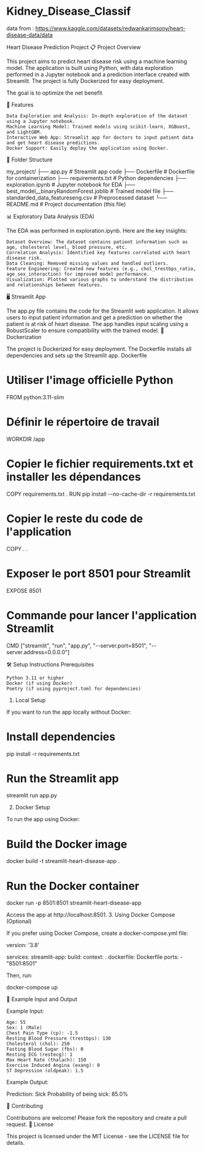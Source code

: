 # Kidney_Disease_Classif
data from : https://www.kaggle.com/datasets/redwankarimsony/heart-disease-data/data

Heart Disease Prediction Project
📋 Project Overview

This project aims to predict heart disease risk using a machine learning model. The application is built using Python, with data exploration performed in a Jupyter notebook and a prediction interface created with Streamlit. The project is fully Dockerized for easy deployment.

The goal is to optimize the net benefit 

🚀 Features

    Data Exploration and Analysis: In-depth exploration of the dataset using a Jupyter notebook.
    Machine Learning Model: Trained models using scikit-learn, XGBoost, and LightGBM.
    Interactive Web App: Streamlit app for doctors to input patient data and get heart disease predictions.
    Docker Support: Easily deploy the application using Docker.

📁 Folder Structure

my_project/
├── app.py                       # Streamlit app code
├── Dockerfile                   # Dockerfile for containerization
├── requirements.txt             # Python dependencies
├── exploration.ipynb            # Jupyter notebook for EDA
├── best_model__binaryRandomForest.joblib  # Trained model file
├── standarded_data_featureseng.csv        # Preprocessed dataset
└── README.md                    # Project documentation (this file)

📊 Exploratory Data Analysis (EDA)

The EDA was performed in exploration.ipynb. Here are the key insights:

    Dataset Overview: The dataset contains patient information such as age, cholesterol level, blood pressure, etc.
    Correlation Analysis: Identified key features correlated with heart disease risk.
    Data Cleaning: Removed missing values and handled outliers.
    Feature Engineering: Created new features (e.g., chol_trestbps_ratio, age_sex_interaction) for improved model performance.
    Visualization: Plotted various graphs to understand the distribution and relationships between features.

🖥️ Streamlit App

The app.py file contains the code for the Streamlit web application. It allows users to input patient information and get a prediction on whether the patient is at risk of heart disease. The app handles input scaling using a RobustScaler to ensure compatibility with the trained model.
🐳 Dockerization

The project is Dockerized for easy deployment. The Dockerfile installs all dependencies and sets up the Streamlit app.
Dockerfile

# Utiliser l'image officielle Python
FROM python:3.11-slim

# Définir le répertoire de travail
WORKDIR /app

# Copier le fichier requirements.txt et installer les dépendances
COPY requirements.txt .
RUN pip install --no-cache-dir -r requirements.txt

# Copier le reste du code de l'application
COPY . .

# Exposer le port 8501 pour Streamlit
EXPOSE 8501

# Commande pour lancer l'application Streamlit
CMD ["streamlit", "run", "app.py", "--server.port=8501", "--server.address=0.0.0.0"]

🛠️ Setup Instructions
Prerequisites

    Python 3.11 or higher
    Docker (if using Docker)
    Poetry (if using pyproject.toml for dependencies)

1. Local Setup

If you want to run the app locally without Docker:

# Install dependencies
pip install -r requirements.txt

# Run the Streamlit app
streamlit run app.py

2. Docker Setup

To run the app using Docker:

# Build the Docker image
docker build -t streamlit-heart-disease-app .

# Run the Docker container
docker run -p 8501:8501 streamlit-heart-disease-app

Access the app at http://localhost:8501.
3. Using Docker Compose (Optional)

If you prefer using Docker Compose, create a docker-compose.yml file:

version: '3.8'

services:
  streamlit-app:
    build:
      context: .
      dockerfile: Dockerfile
    ports:
      - "8501:8501"

Then, run:

docker-compose up

🧪 Example Input and Output

Example Input:

    Age: 55
    Sex: 1 (Male)
    Chest Pain Type (cp): -1.5
    Resting Blood Pressure (trestbps): 130
    Cholesterol (chol): 250
    Fasting Blood Sugar (fbs): 0
    Resting ECG (restecg): 1
    Max Heart Rate (thalach): 150
    Exercise Induced Angina (exang): 0
    ST Depression (oldpeak): 1.5

Example Output:

Prediction: Sick
Probability of being sick: 85.0%

🤝 Contributing

Contributions are welcome! Please fork the repository and create a pull request.
📝 License

This project is licensed under the MIT License - see the LICENSE file for details.